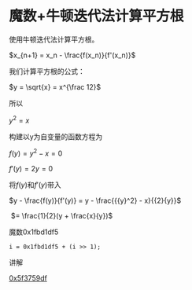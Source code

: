 # 魔数+牛顿迭代法计算平方根

使用牛顿迭代法计算平方根。

$x_{n+1} = x_n - \frac{f(x_n)}{f'(x_n)}$

我们计算平方根的公式：

$y = \sqrt{x} = x^{\frac 12}$

所以

${{y}^2} = x$

构建以y为自变量的函数方程为

$f(y) = {{y}^2} - x = 0$

$f'(y) = {2}{y}= 0$

将$f(y)$和$f'(y)$带入

$y - \frac{f(y)}{f'(y)} = y - \frac{{{y}^2} - x}{{2}{y}}$

​                 $= \frac{1}{2}(y + \frac{x}{y})$



魔数0x1fbd1df5

```
i = 0x1fbd1df5 + (i >> 1);
```

讲解

[0x5f3759df](http://h14s.p5r.org/2012/09/0x5f3759df.html)